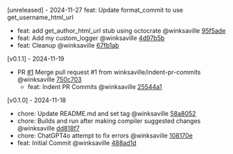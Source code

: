 [unreleased] - 2024-11-27
feat: Update format_commit to use get_username_html_url
- feat: add get_author_html_url stub using octocrate @winksaville [95f5ade](https://github.com/winksaville/expr-changelog-generation/commit/95f5adebe899da45972a663a2b1cde278d2672d3)
- feat: Add my custom_logger @winksaville [4d97b5b](https://github.com/winksaville/expr-changelog-generation/commit/4d97b5b031d318de250cc53140be967981ecc80c)
- feat: Cleanup @winksaville [67fb1ab](https://github.com/winksaville/expr-changelog-generation/commit/67fb1ab846b258c82b6eae0dd8eedee8c2bd04b2)

[v0.1.1] - 2024-11-19
- PR [#1](https://github.com/winksaville/expr-changelog-generation/pull/1) Merge pull request #1 from winksaville/indent-pr-commits @winksaville [750c703](https://github.com/winksaville/expr-changelog-generation/commit/750c703931257fbe7dd36fb32133da043eef34f6)
  - feat: Indent PR Commits @winksaville [25544a1](https://github.com/winksaville/expr-changelog-generation/commit/25544a1098175623dea6bb2fd4a164af11a622a7)

[v0.1.0] - 2024-11-18
- chore: Update README.md and set tag @winksaville [58a8052](https://github.com/winksaville/expr-changelog-generation/commit/58a8052a6c7125cb8fefb489e971c66c45408a86)
- chore: Builds and run after making compiler suggested changes @winksaville [dd818f7](https://github.com/winksaville/expr-changelog-generation/commit/dd818f72cec45c7e234a5c19d153f234eef79f5b)
- chore: ChatGPT4o attempt to fix errors @winksaville [108170e](https://github.com/winksaville/expr-changelog-generation/commit/108170e29de51f56356c50ee54878da848d38220)
- feat: Initial Commit @winksaville [488ad1d](https://github.com/winksaville/expr-changelog-generation/commit/488ad1db60d2903bf3f1274cb88e5f590c9d5530)

